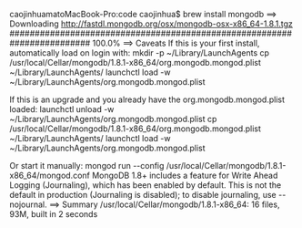 caojinhuamatoMacBook-Pro:code caojinhua$ brew install mongodb
==> Downloading http://fastdl.mongodb.org/osx/mongodb-osx-x86_64-1.8.1.tgz
######################################################################## 100.0%
==> Caveats
If this is your first install, automatically load on login with:
    mkdir -p ~/Library/LaunchAgents
    cp /usr/local/Cellar/mongodb/1.8.1-x86_64/org.mongodb.mongod.plist ~/Library/LaunchAgents/
    launchctl load -w ~/Library/LaunchAgents/org.mongodb.mongod.plist

If this is an upgrade and you already have the org.mongodb.mongod.plist loaded:
    launchctl unload -w ~/Library/LaunchAgents/org.mongodb.mongod.plist
    cp /usr/local/Cellar/mongodb/1.8.1-x86_64/org.mongodb.mongod.plist ~/Library/LaunchAgents/
    launchctl load -w ~/Library/LaunchAgents/org.mongodb.mongod.plist

Or start it manually:
    mongod run --config /usr/local/Cellar/mongodb/1.8.1-x86_64/mongod.conf
MongoDB 1.8+ includes a feature for Write Ahead Logging (Journaling), which has been enabled by default.
This is not the default in production (Journaling is disabled); to disable journaling, use --nojournal.
==> Summary
/usr/local/Cellar/mongodb/1.8.1-x86_64: 16 files, 93M, built in 2 seconds
